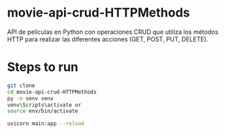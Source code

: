 # movie-api-crud-HTTPMethods
API de películas en Python con operaciones CRUD que utiliza los métodos HTTP para realizar las diferentes acciones (GET, POST, PUT, DELETE).

# Steps to run
```sh
git clone
cd movie-api-crud-HTTPMethods
py -m venv venv
venv\Scripts\activate or
source env/bin/activate

uvicorn main:app --reload
```
